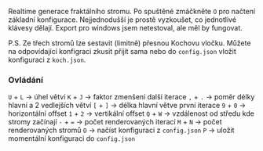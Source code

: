 Realtime generace fraktálního stromu.
Po spuštěné zmáčkněte `O` pro načtení základní konfigurace.
Nejjednodušší je prostě vyzkoušet, co jednotlivé klávesy dělají.
Export pro windows jsem netestoval, ale měl by fungovat.

P.S.
Ze třech stromů lze sestavit (limitně) přesnou Kochovu vločku.
Můžete na odpovídající konfigraci zkusit přijít sama nebo do
`config.json` vložit konfiguraci z `koch.json`.

### Ovládání
`U` + `L` -> úhel větví
`K` + `J` -> faktor zmenšení další iterace 
`,` + `.` -> poměr délky hlavní a 2 vedlejších větví
`[` + `]` -> délka hlavní větve první iterace
`9` + `0` -> horizontální offset
`1` + `2` -> vertikální offset
`Q` + `W` -> vzdálenost od středu kde stromy začínají
`-` + `=` -> počet renderovaných iterací
`M` + `N` -> počet renderovaných stromů
`O` -> načíst konfiguraci z `config.json`
`P` -> uložit momentální konfiguraci do `config.json`
